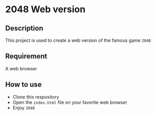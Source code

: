 # 2048 Web version

## Description

This project is used to create a web version of the famous game `2048`

## Requirement

A web browser

## How to use

- Clone this respository
- Open the `index.html` file on your favorite web browser
- Enjoy `2048`